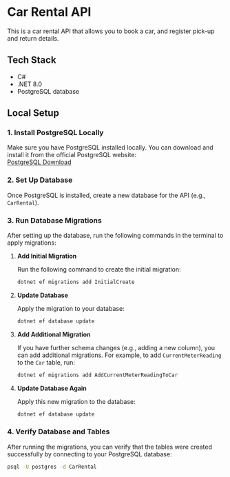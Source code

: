 # Car Rental API

This is a car rental API that allows you to book a car, and register pick-up and return details. 

## Tech Stack

- C#
- .NET 8.0
- PostgreSQL database

## Local Setup

### 1. Install PostgreSQL Locally

Make sure you have PostgreSQL installed locally. You can download and install it from the official PostgreSQL website:  
[PostgreSQL Download](https://www.postgresql.org/download/)

### 2. Set Up Database

Once PostgreSQL is installed, create a new database for the API (e.g., `CarRental`).

### 3. Run Database Migrations

After setting up the database, run the following commands in the terminal to apply migrations:

1. **Add Initial Migration**

    Run the following command to create the initial migration:

    ```bash
    dotnet ef migrations add InitialCreate
    ```

2. **Update Database**

    Apply the migration to your database:

    ```bash
    dotnet ef database update
    ```

3. **Add Additional Migration**

    If you have further schema changes (e.g., adding a new column), you can add additional migrations. For example, to add `CurrentMeterReading` to the `Car` table, run:

    ```bash
    dotnet ef migrations add AddCurrentMeterReadingToCar
    ```

4. **Update Database Again**

    Apply this new migration to the database:

    ```bash
    dotnet ef database update
    ```

### 4. Verify Database and Tables

After running the migrations, you can verify that the tables were created successfully by connecting to your PostgreSQL database:

```bash
psql -U postgres -d CarRental
